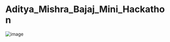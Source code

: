 # Aditya_Mishra_Bajaj_Mini_Hackathon
![image](https://github.com/Aditya5052/Aditya_Mishra_Bajaj_Mini_Hackathon/assets/72243114/5613611e-c150-4626-a16a-06b6a74f95dc)
